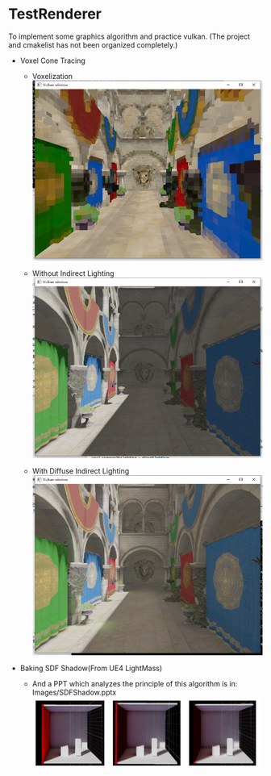 # TestRenderer
To implement some graphics algorithm and practice vulkan.
(The project and cmakelist has not been organized completely.)

- Voxel Cone Tracing
  - Voxelization
  ![](Images/3.png)

  - Without Indirect Lighting
  ![](Images/2.png)

  - With Diffuse Indirect Lighting
  ![](Images/1.png)


- Baking SDF Shadow(From UE4 LightMass)
  - And a PPT which analyzes the principle of this algorithm is in: Images/SDFShadow.pptx
  ![](Images/4.png)
